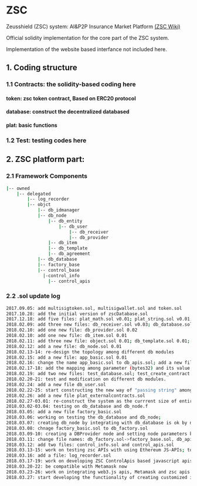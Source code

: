 # ZSC
Zeusshield (ZSC) system: AI&P2P Insurance Market Platform [(ZSC Wiki)](https://github.com/zeus-shield/zsc/wiki)

Official solidity implementation for the core part of the ZSC system.

Implementation of the website based interfance not included here.


## 1. Coding structure

### 1.1 Contracts: the solidity-based coding here

#### token: zsc token contract, Based on ERC20 protocol

#### database: construct the decentralized databased

#### plat: basic functions

### 1.2 Test: testing codes here

## 2. ZSC platform part:

### 2.1 Framework Components
```bash
|-- owned
    |-- delegated
        |-- log_recorder
        |-- objct 
            |-- db_idmanager
            |-- db_node 
                |-- db_entity 
                    |-- db_user
                        |-- db_receiver
                        |-- db_provider
                |-- db_item
                |-- db_template
                |-- db_agreement
            |-- db_database
            |-- factory_base
            |-- control_base
              |-control_info
                |-- control_apis
```

### 2.2 .sol update log
```bash
2017.09.05: add multisigtoken.sol, multisigwallet.sol and token.sol
2017.10.28: add the initial version of zscDatabase.sol
2017.12.18: add five files: plat_math.sol v0.01; plat_string.sol v0.01; plat_vector3d.sol v0.01; db_entity.sol v0.01; db_agreement.sol v0.01
2018.02.09: add three new files: db_receiver.sol v0.03; db_database.sol v0.02; test_basic_funcs.js 0.01
2018.02.10: add one new file: db_provider.sol 0.02
2018.02.10: add one new file: db_item.sol 0.01
2018.02.11: add three new file: object.sol 0.01; db_template.sol 0.01; db_idmanager.sol 0.01
2018.02.12: add a new file: db_node.sol 0.01
2018.02.13-14: re-design the topology among different db modules
2018.02.15: add a new file: app_basic.sol 0.01
2018.02.16: change the name app_basic.sol to db_apis.sol; add a new file: app_controller.sol 0.01
2018.02.17-18: add the mapping among parameter (bytes32) and its value (string) in app_controller.sol. Enable the operation of parsering and returning the string from/to the client 
2018.02.19: add two new files: test_database.sol; test_create_contract.sol
2018.02.20-21: test and modification on different db modules.
2018.02.24: add a new file db_user.sol
2018.02.22-25: start constructing the new way of "passing string" among contracts.
2018.02.26: add a new file plat_externalcontracts.sol
2018.02.27-03.01: re-construct the system as the currrent size of entire compiled bin (single) file is over 70KB, which leades to oversized error when deploying to the ethereum platform
2018.03.02-03.04: testing on db_database and db_node.f
2018.03.05: add a new file factory_basic.sol
2018.03.06: working on testing the db_database and db_node;
2018.03.07: creating db_node by integrating with db_database is ok by now
2018.03.08: chnage factory_basic.sol to db_factory.sol
2018.03.09-10: creating a DBProvider node and setting node parameters by DBApis are ok
2018.03.11: change file names: db_factory.sol->factory_base.sol, db_apis.sol->control_apis.sol
2018.03.12: add two files: control_info.sol and control_apis.sol
2018.03.13-15: work on testing zsc APIs with using Ethereum JS-APIs; to be continued...
2018.03.16: add a file: log_recorder.sol
2018.03.17-19: work on developing ZSC ControlApis based javascript apis used for web-client; work on dev. db_template;
2018.03.20-22: be compatible with Metamask now
2018.03.23-26: work on integrating web3.js apis, Metamask and zsc apis via web
2018.03.27: start developing the functionality of creating customized insurance template
```
